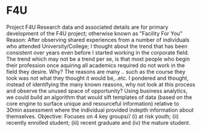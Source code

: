 # F4U
Project F4U
Research data and associated details are for primary development of the F4U project; otherwise known as "Facility For You"
Reason: After observing shared experiences from a number of individuals who attended University/College; I thought about the trend that has been consistent over years even before I started working in the corporate field. The trend which may not be a trend per se, is that most people who begin their profession once aquiring all academics required do not work in the field they desire. Why? The reasons are many .. such as the course they took was not what they thought it would be,..etc. I pondered and thought, instead of identifying the many known reasons, why not look at this process and observe the unused space of opportunity?
Using business analytics, we could build an algorithm that would sift templates of data (based on the core engine to surface unique and resourceful information) relative to 30min assessment where the individual provided indepth information about themselves.
Objective: Focuses on 4 key groups// (i) at risk youth; (ii) recently enrolled student; (iii) recent graduate and (iv) the mature student.

